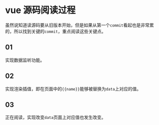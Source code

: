 # vue 源码阅读过程

虽然说知道读源码要从旧版本开始，但是如果从第一个`commit`看起也是非常累的，所以找到关键的`commit`，重点阅读这些关键点。

## 01

实现数据监听功能。

## 02

实现渲染插值，即在页面中的`{{name}}`能够被替换为`data`上对应的值。

## 03

正在阅读，实现改变`data`页面上对应值也发生改变。